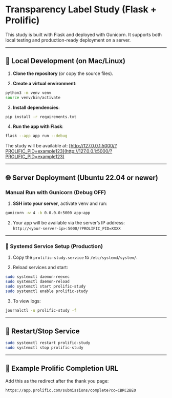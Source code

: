 # Transparency Label Study (Flask + Prolific)

This study is built with Flask and deployed with Gunicorn. It supports both local testing and production-ready deployment on a server.

---

## 🔧 Local Development (on Mac/Linux)

1. **Clone the repository** (or copy the source files).

2. **Create a virtual environment**:
```bash
python3 -m venv venv
source venv/bin/activate
```

3. **Install dependencies**:
```bash
pip install -r requirements.txt
```

4. **Run the app with Flask**:
```bash
flask --app app run --debug
```

The study will be available at: [http://127.0.0.1:5000/?PROLIFIC_PID=example123](http://127.0.0.1:5000/?PROLIFIC_PID=example123)

---

## 🌐 Server Deployment (Ubuntu 22.04 or newer)

### Manual Run with Gunicorn (Debug OFF)

1. **SSH into your server**, activate venv and run:
```bash
gunicorn -w 4 -b 0.0.0.0:5000 app:app
```

2. Your app will be available via the server’s IP address:  
`http://<your-server-ip>:5000/?PROLIFIC_PID=XXXX`

---

### 🔁 Systemd Service Setup (Production)

1. Copy the `prolific-study.service` to `/etc/systemd/system/`.

2. Reload services and start:
```bash
sudo systemctl daemon-reexec
sudo systemctl daemon-reload
sudo systemctl start prolific-study
sudo systemctl enable prolific-study
```

3. To view logs:
```bash
journalctl -u prolific-study -f
```

---

## 🔄 Restart/Stop Service
```bash
sudo systemctl restart prolific-study
sudo systemctl stop prolific-study
```

---

## 📎 Example Prolific Completion URL

Add this as the redirect after the thank you page:
```
https://app.prolific.com/submissions/complete?cc=CBRC2BEO
```
